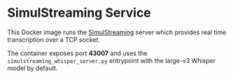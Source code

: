 # SimulStreaming Service

This Docker image runs the [SimulStreaming](https://github.com/ufal/SimulStreaming) server which provides real time transcription over a TCP socket.

The container exposes port **43007** and uses the `simulstreaming_whisper_server.py` entrypoint with the large-v3 Whisper model by default.
